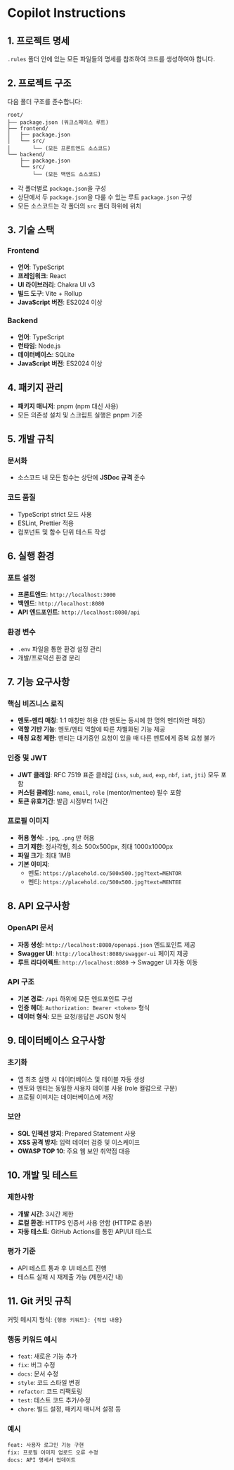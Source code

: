 # Copilot Instructions

## 1. 프로젝트 명세

`.rules` 폴더 안에 있는 모든 파일들의 명세를 참조하여 코드를 생성하여야 합니다.

## 2. 프로젝트 구조

다음 폴더 구조를 준수합니다:

```
root/
├── package.json (워크스페이스 루트)
├── frontend/
│   ├── package.json
│   └── src/
│       └── (모든 프론트엔드 소스코드)
└── backend/
    ├── package.json
    └── src/
        └── (모든 백엔드 소스코드)
```

- 각 폴더별로 `package.json`을 구성
- 상단에서 두 `package.json`을 다룰 수 있는 루트 `package.json` 구성
- 모든 소스코드는 각 폴더의 `src` 폴더 하위에 위치

## 3. 기술 스택

### Frontend
- **언어**: TypeScript
- **프레임워크**: React
- **UI 라이브러리**: Chakra UI v3
- **빌드 도구**: Vite + Rollup
- **JavaScript 버전**: ES2024 이상

### Backend
- **언어**: TypeScript
- **런타임**: Node.js
- **데이터베이스**: SQLite
- **JavaScript 버전**: ES2024 이상

## 4. 패키지 관리

- **패키지 매니저**: pnpm (npm 대신 사용)
- 모든 의존성 설치 및 스크립트 실행은 pnpm 기준

## 5. 개발 규칙

### 문서화
- 소스코드 내 모든 함수는 상단에 **JSDoc 규격** 준수

### 코드 품질
- TypeScript strict 모드 사용
- ESLint, Prettier 적용
- 컴포넌트 및 함수 단위 테스트 작성

## 6. 실행 환경

### 포트 설정
- **프론트엔드**: `http://localhost:3000`
- **백엔드**: `http://localhost:8080`
- **API 엔드포인트**: `http://localhost:8080/api`

### 환경 변수
- `.env` 파일을 통한 환경 설정 관리
- 개발/프로덕션 환경 분리

## 7. 기능 요구사항

### 핵심 비즈니스 로직
- **멘토-멘티 매칭**: 1:1 매칭만 허용 (한 멘토는 동시에 한 명의 멘티와만 매칭)
- **역할 기반 기능**: 멘토/멘티 역할에 따른 차별화된 기능 제공
- **매칭 요청 제한**: 멘티는 대기중인 요청이 있을 때 다른 멘토에게 중복 요청 불가

### 인증 및 JWT
- **JWT 클레임**: RFC 7519 표준 클레임 (`iss`, `sub`, `aud`, `exp`, `nbf`, `iat`, `jti`) 모두 포함
- **커스텀 클레임**: `name`, `email`, `role` (mentor/mentee) 필수 포함
- **토큰 유효기간**: 발급 시점부터 1시간

### 프로필 이미지
- **허용 형식**: `.jpg`, `.png` 만 허용
- **크기 제한**: 정사각형, 최소 500x500px, 최대 1000x1000px
- **파일 크기**: 최대 1MB
- **기본 이미지**: 
  - 멘토: `https://placehold.co/500x500.jpg?text=MENTOR`
  - 멘티: `https://placehold.co/500x500.jpg?text=MENTEE`

## 8. API 요구사항

### OpenAPI 문서
- **자동 생성**: `http://localhost:8080/openapi.json` 엔드포인트 제공
- **Swagger UI**: `http://localhost:8080/swagger-ui` 페이지 제공
- **루트 리다이렉트**: `http://localhost:8080` → Swagger UI 자동 이동

### API 구조
- **기본 경로**: `/api` 하위에 모든 엔드포인트 구성
- **인증 헤더**: `Authorization: Bearer <token>` 형식
- **데이터 형식**: 모든 요청/응답은 JSON 형식

## 9. 데이터베이스 요구사항

### 초기화
- 앱 최초 실행 시 데이터베이스 및 테이블 자동 생성
- 멘토와 멘티는 동일한 사용자 테이블 사용 (role 컬럼으로 구분)
- 프로필 이미지는 데이터베이스에 저장

### 보안
- **SQL 인젝션 방지**: Prepared Statement 사용
- **XSS 공격 방지**: 입력 데이터 검증 및 이스케이프
- **OWASP TOP 10**: 주요 웹 보안 취약점 대응

## 10. 개발 및 테스트

### 제한사항
- **개발 시간**: 3시간 제한
- **로컬 환경**: HTTPS 인증서 사용 안함 (HTTP로 충분)
- **자동 테스트**: GitHub Actions를 통한 API/UI 테스트

### 평가 기준
- API 테스트 통과 후 UI 테스트 진행
- 테스트 실패 시 재제출 가능 (제한시간 내)

## 11. Git 커밋 규칙

커밋 메시지 형식: `{행동 키워드}: {작업 내용}`

### 행동 키워드 예시
- `feat`: 새로운 기능 추가
- `fix`: 버그 수정
- `docs`: 문서 수정
- `style`: 코드 스타일 변경
- `refactor`: 코드 리팩토링
- `test`: 테스트 코드 추가/수정
- `chore`: 빌드 설정, 패키지 매니저 설정 등

### 예시
```
feat: 사용자 로그인 기능 구현
fix: 프로필 이미지 업로드 오류 수정
docs: API 명세서 업데이트
```